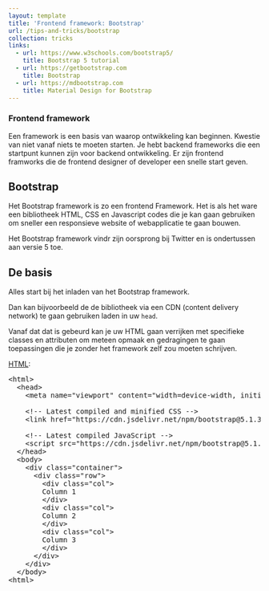 ```yaml
---
layout: template
title: 'Frontend framework: Bootstrap'
url: /tips-and-tricks/bootstrap
collection: tricks
links:
  - url: https://www.w3schools.com/bootstrap5/
    title: Bootstrap 5 tutorial
  - url: https://getbootstrap.com
    title: Bootstrap
  - url: https://mdbootstrap.com
    title: Material Design for Bootstrap   
---
```

<div class="highlight">
    <h3>Frontend framework</h3>
    <p> 
    Een framework is een basis van waarop ontwikkeling kan beginnen. Kwestie van niet vanaf niets te moeten starten. Je hebt backend frameworks die een startpunt kunnen zijn voor backend ontwikkeling. Er zijn frontend framworks die de frontend designer of developer een snelle start geven.
    </p>
</div>

## Bootstrap

Het Bootstrap framework is zo een frontend Framework. Het is als het ware een bibliotheek HTML, CSS en Javascript codes die je kan gaan gebruiken om sneller een responsieve website of webapplicatie te gaan bouwen.

Het Bootstrap framework vindr zijn oorsprong bij Twitter en is ondertussen aan versie 5 toe.

## De basis

Alles start bij het inladen van het Bootstrap framework. 

Dan kan bijvoorbeeld de de bibliotheek via een CDN (content delivery network) te gaan gebruiken laden in uw <code>head</code>.

Vanaf dat dat is gebeurd kan je uw HTML gaan verrijken met specifieke classes en attributen om meteen opmaak en gedragingen te gaan toepassingen die je zonder het framework zelf zou moeten schrijven.

<u>HTML</u>:
<pre data-enlighter-theme="beyond" data-enlighter-language="html">
&lt;html&gt;
  &lt;head&gt;
    &lt;meta name="viewport" content="width=device-width, initial-scale=1"&gt;
 
    &lt;!-- Latest compiled and minified CSS --&gt;
    &lt;link href="https://cdn.jsdelivr.net/npm/bootstrap@5.1.3/dist/css/bootstrap.min.css" rel="stylesheet"&gt;

    &lt;!-- Latest compiled JavaScript --&gt;
    &lt;script src="https://cdn.jsdelivr.net/npm/bootstrap@5.1.3/dist/js/bootstrap.bundle.min.js"&gt;&lt;/script&gt;
  &lt;/head&gt;
  &lt;body&gt;
    &lt;div class="container"&gt;
      &lt;div class="row"&gt;
        &lt;div class="col"&gt;
        Column 1
        &lt;/div&gt;
        &lt;div class="col"&gt;
        Column 2
        &lt;/div&gt;
        &lt;div class="col"&gt;
        Column 3
        &lt;/div&gt;
      &lt;/div&gt;
    &lt;/div&gt;
  &lt;/body&gt;
&lt;html&gt;
</pre>